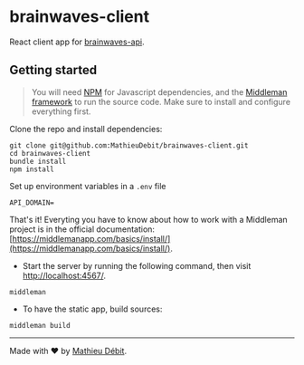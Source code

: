 # brainwaves-client

React client app for [brainwaves-api](https://www.github.com/MathieuDebit/brainwaves-api).

## Getting started

> You will need [NPM](https://nodejs.org/en/download) for Javascript dependencies, and the [Middleman framework](https://middlemanapp.com) to run the source code.
Make sure to install and configure everything first.

Clone the repo and install dependencies:

```
git clone git@github.com:MathieuDebit/brainwaves-client.git
cd brainwaves-client
bundle install
npm install
```

Set up environment variables in a `.env` file

```
API_DOMAIN=
```

That's it! Everyting you have to know about how to work with a Middleman project is in the official documentation: [https://middlemanapp.com/basics/install/](https://middlemanapp.com/basics/install/).

- Start the server by running the following command, then visit [http://localhost:4567/](http://localhost:4567/).

```
middleman
```

- To have the static app, build sources:

```
middleman build
```

---
Made with ♥ by [Mathieu Débit](http://www.twitter.com/MathieuDebit).
